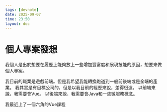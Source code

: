 ```yaml
---
tags: [devnote]
date: 2025-09-07
time: 23:50
layout: doc
---
```


# 個人專案發想

<DocDate :date="$frontmatter.date" />

我個人是出於想要在履歷上能夠放上一些增加豐富度和展現技能的原因，想要來做個人專案。

我目前的職業是遊戲前端。但是我希望我能轉換跑道到一般前後端或是全端的產業。
我其實是有目標公司的，但是以我目前的經歷來說，差得很遠。
以前端來說，我需要會Vue。
以後端來說，我需要會Java和一些微服務概念。

我最近上了一個六角的Vue課程
